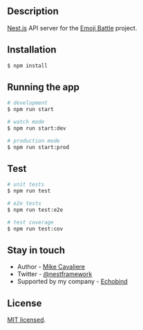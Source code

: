 ## Description

[Nest.js](https://github.com/nestjs/nest) API server for the [Emoji Battle](https://github.com/mcavaliere/emoji-battle) project.

## Installation

```bash
$ npm install
```

## Running the app

```bash
# development
$ npm run start

# watch mode
$ npm run start:dev

# production mode
$ npm run start:prod
```

## Test

```bash
# unit tests
$ npm run test

# e2e tests
$ npm run test:e2e

# test coverage
$ npm run test:cov
```

## Stay in touch

- Author - [Mike Cavaliere](https://mikecavaliere.com)
- Twitter - [@nestframework](https://twitter.com/mcavaliere)
- Supported by my company - [Echobind](https://echobind.com/)

## License

[MIT licensed](LICENSE).
